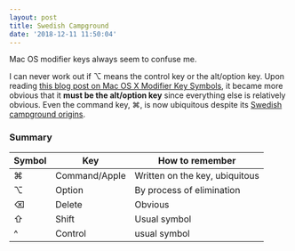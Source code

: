 ```yaml
---
layout: post
title: Swedish Campground
date: '2018-12-11 11:50:04'
---
```


Mac OS modifier keys always seem to confuse me.

I can never work out if ⌥ means the control key or the alt/option key. Upon reading [this blog post on Mac OS X Modifier Key Symbols](http://irreal.org/blog/?p=121), it became more obvious that it **must be the alt/option key** since everything else is relatively obvious. Even the command key, ⌘, is now ubiquitous despite its [Swedish campground origins](http://www.folklore.org/StoryView.py?project=Macintosh&story=Swedish_Campground.txt).

### Summary

| Symbol | Key | How to remember |
| --- | --- | --- |
| ⌘ | Command/Apple | Written on the key, ubiquitous |
| ⌥ | Option | By process of elimination |
| ⌫ | Delete | Obvious |
| ⇧ | Shift | Usual symbol |
| ^ | Control | usual symbol |

